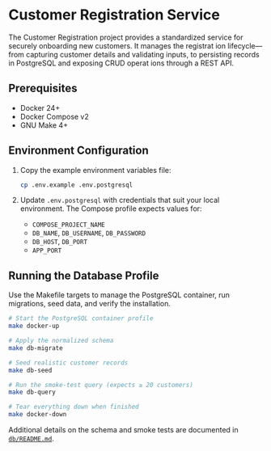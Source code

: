 <!--
App: Customer Registration
Package: docs
File: README.md
Version: 0.1.0
Turns: 1
Author: AI Agent
Date: 2025-10-25T09:49:02Z
Exports: Project overview and setup instructions
Description: Describes the Customer Registration service and outlines local environment setup steps.
-->

# Customer Registration Service

The Customer Registration project provides a standardized service for securely onboarding new customers. It manages the registrat
ion lifecycle—from capturing customer details and validating inputs, to persisting records in PostgreSQL and exposing CRUD operat
ions through a REST API.

## Prerequisites

- Docker 24+
- Docker Compose v2
- GNU Make 4+

## Environment Configuration

1. Copy the example environment variables file:

   ```bash
   cp .env.example .env.postgresql
   ```

2. Update `.env.postgresql` with credentials that suit your local environment. The Compose profile expects values for:

   - `COMPOSE_PROJECT_NAME`
   - `DB_NAME`, `DB_USERNAME`, `DB_PASSWORD`
   - `DB_HOST`, `DB_PORT`
   - `APP_PORT`

## Running the Database Profile

Use the Makefile targets to manage the PostgreSQL container, run migrations, seed data, and verify the installation.

```bash
# Start the PostgreSQL container profile
make docker-up

# Apply the normalized schema
make db-migrate

# Seed realistic customer records
make db-seed

# Run the smoke-test query (expects ≥ 20 customers)
make db-query

# Tear everything down when finished
make docker-down
```

Additional details on the schema and smoke tests are documented in [`db/README.md`](db/README.md).

